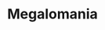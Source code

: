 --- 
title: "Megalomania"
publishdate: "2019-5-28T16:48:46+02:00"
src: "https://365manga.net/manga/megalomania"
image: "https://data.365manga.net/images/thumbnails/19186-megalomania.jpg"
description: "Set in a future where humans are not the only beings, there are tensions between two races (humans and demihumans called Ajin). Humans of an age before created these demihumans as slaves to their society. But then a war broke out and demihumans were freed from their enslavement though still restricted to lead lowly lives. Canon Passacagilia, an officer of the East Side's Police Bureau's Special Second Division who are…"
---